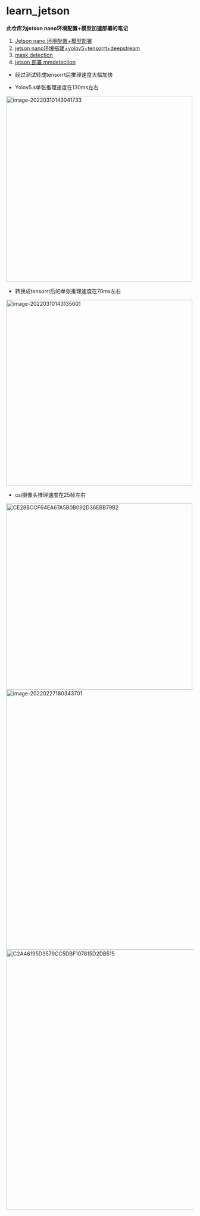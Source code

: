 # learn_jetson

<div id="top"></div>

**此仓库为jetson nano环境配置+模型加速部署的笔记**



1. [Jetson nano 环境配置+模型部署](https://github.com/yin-qiyu/learn_jetson/blob/master/1.Environment%20configuration.md)
2. [jetson nano环境搭建+yolov5+tensorrt+deepstream](https://github.com/yin-qiyu/learn_jetson/blob/master/2.%20yolov5%2Btensorrt%2Bdeepstream.md)
2. [mask detection](https://github.com/yin-qiyu/learn_jetson/blob/master/3.%E5%8F%A3%E7%BD%A9%E6%A3%80%E6%B5%8Bdemo.md)
2. [jetson 部署 mmdetection]()

- 经过测试转成tensorrt后推理速度大幅加快

- Yolov5.s单张推理速度在130ms左右

<img src="https://raw.githubusercontent.com/yin-qiyu/picbed/master/img/image-20220310143041733.png" alt="image-20220310143041733" width="500"  />

- 转换成tensorrt后的单张推理速度在70ms左右

<img src="https://raw.githubusercontent.com/yin-qiyu/picbed/master/img/image-20220310143135601.png" alt="image-20220310143135601" width="500" />

- csi摄像头推理速度在25帧左右

<img src="https://raw.githubusercontent.com/yin-qiyu/picbed/master/img/CE28BCCF64EA67A5B0B092D36EBB79B2.jpg" alt="CE28BCCF64EA67A5B0B092D36EBB79B2" width="500"  />

<img src="https://raw.githubusercontent.com/yin-qiyu/picbed/master/img/image-20220227180343701.png" alt="image-20220227180343701" width="700" />

<img src="https://raw.githubusercontent.com/yin-qiyu/picbed/master/img/C2A46195D3579CC5DBF107815D2DB515.jpg" alt="C2A46195D3579CC5DBF107815D2DB515" width="700" />

